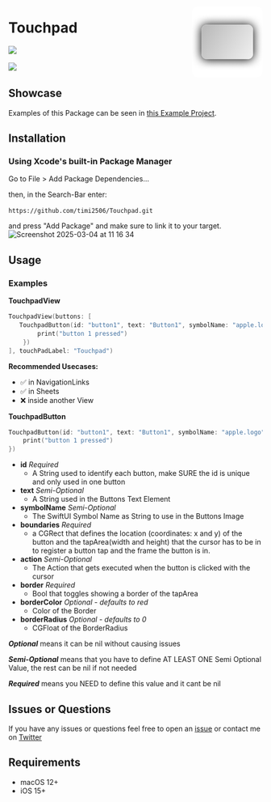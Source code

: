 
<p align="right">
  <img align="right" height="140" src="https://github.com/timi2506/RAW-files-i-need-for-stuff/blob/main/TouchPadExample.png?raw=true" alt="Touchpad Logo" style="float: right; border-radius: 10px;"/>
</p>

<h1 align="left">Touchpad</h1>

[![](https://img.shields.io/endpoint?url=https%3A%2F%2Fswiftpackageindex.com%2Fapi%2Fpackages%2Ftimi2506%2FTouchpad%2Fbadge%3Ftype%3Dswift-versions)](https://swiftpackageindex.com/timi2506/Touchpad)

[![](https://img.shields.io/endpoint?url=https%3A%2F%2Fswiftpackageindex.com%2Fapi%2Fpackages%2Ftimi2506%2FTouchpad%2Fbadge%3Ftype%3Dplatforms)](https://swiftpackageindex.com/timi2506/Touchpad)

## Showcase
Examples of this Package can be seen in [this Example Project](https://github.com/timi2506/Touchpad-Example).

## Installation
### Using Xcode's built-in Package Manager 
Go to File > Add Package Dependencies...

then, in the Search-Bar enter: 

```https://github.com/timi2506/Touchpad.git``` 

and press "Add Package" and make sure to link it to your target.
<img width="362" alt="Screenshot 2025-03-04 at 11 16 34" src="https://github.com/user-attachments/assets/8b3672b9-9345-4d6b-9b0d-26d03bd189c7" />

## Usage
### Examples
**TouchpadView**
```swift
TouchpadView(buttons: [
   TouchpadButton(id: "button1", text: "Button1", symbolName: "apple.logo", boundaries: CGRect(x: 100, y: 100, width: 100, height: 100), action: {
        print("button 1 pressed")
    })
], touchPadLabel: "Touchpad")
```
**Recommended Usecases:**
- ✅ in NavigationLinks
- ✅ in Sheets
- ❌ inside another View

**TouchpadButton**

```swift
TouchpadButton(id: "button1", text: "Button1", symbolName: "apple.logo", boundaries: CGRect(x: 100, y: 100, width: 100, height: 100), action: {
    print("button 1 pressed")
})
```

- **id** *Required*
  - A String used to identify each button, make SURE the id is unique and only used in one button
- **text** *Semi-Optional*
  - A String used in the Buttons Text Element
- **symbolName** *Semi-Optional*
  - The SwiftUI Symbol Name as String to use in the Buttons Image
- **boundaries** *Required*
  - a CGRect that defines the location (coordinates: x and y) of the button and the tapArea(width and height) that the cursor has to be in to register a button tap and the frame the button is in.
- **action** *Semi-Optional*
  - The Action that gets executed when the button is clicked with the cursor
- **border** *Required*
  - Bool that toggles showing a border of the tapArea
- **borderColor** *Optional - defaults to red*
  - Color of the Border
- **borderRadius** *Optional - defaults to 0*
  - CGFloat of the BorderRadius
 
***Optional*** means it can be nil without causing issues

***Semi-Optional*** means that you have to define AT LEAST ONE Semi Optional Value, the rest can be nil if not needed

***Required*** means you NEED to define this value and it cant be nil
## Issues or Questions

If you have any issues or questions feel free to open an [issue](https://github.com/timi2506/Touchpad/issues/new/choose) or contact me on [Twitter](https://x.com/timi2506)

## Requirements
- macOS 12+
- iOS 15+
